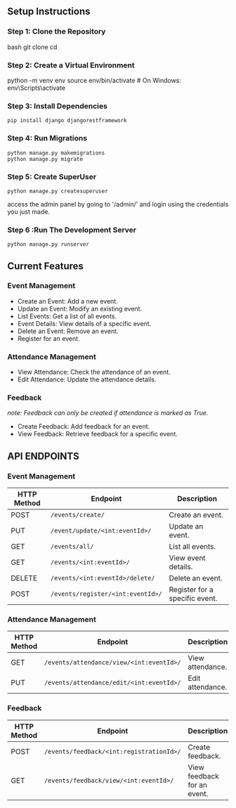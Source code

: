 ## **Setup Instructions**

### **Step 1: Clone the Repository**

bash
git clone <repository-url>
cd <repository-directory>

### Step 2: Create a Virtual Environment

python -m venv env
source env/bin/activate  # On Windows: env\Scripts\activate

### Step 3: Install Dependencies

    pip install django djangorestframework

### Step 4: Run Migrations

    python manage.py makemigrations
    python manage.py migrate

### Step 5: Create SuperUser
    python manage.py createsuperuser
access the admin panel by going to '/admin/' and login using the credentials you just made.

### Step 6 :Run The Development Server
    python manage.py runserver

## **Current Features**
### Event Management

- Create an Event: Add a new event.
- Update an Event: Modify an existing event.
- List Events: Get a list of all events.
- Event Details: View details of a specific event.
- Delete an Event: Remove an event.
- Register for an event.

### Attendance Management

- View Attendance: Check the attendance of an event.
- Edit Attendance: Update the attendance details.

### Feedback

  _note:  Feedback can only be created if attendance is marked as True.<br>_
  - Create Feedback: Add feedback for an event.<br>
  - View Feedback: Retrieve feedback for a specific event.<br>
##  **API ENDPOINTS**
### **Event Management**
| HTTP Method | Endpoint                              | Description                  |
|-------------|---------------------------------------|------------------------------|
| POST        | `/events/create/`                    | Create an event.             |
| PUT         | `/event/update/<int:eventId>/`       | Update an event.             |
| GET         | `/events/all/`                       | List all events.             |
| GET         | `/events/<int:eventId>/`             | View event details.          |
| DELETE      | `/events/<int:eventId>/delete/`      | Delete an event.             |
| POST        | `/events/register/<int:eventId>/`    | Register for a specific event.|


### **Attendance Management**
| HTTP Method | Endpoint                                     | Description               |
|-------------|----------------------------------------------|---------------------------|
| GET         | `/events/attendance/view/<int:eventId>/`    | View attendance.          |
| PUT         | `/events/attendance/edit/<int:eventId>/`    | Edit attendance.          |

### **Feedback**
| HTTP Method | Endpoint                                     | Description               |
|-------------|----------------------------------------------|---------------------------|
| POST        | `/events/feedback/<int:registrationId>/`    | Create feedback.          |
| GET         | `/events/feedback/view/<int:eventId>/`      | View feedback for an event.|

